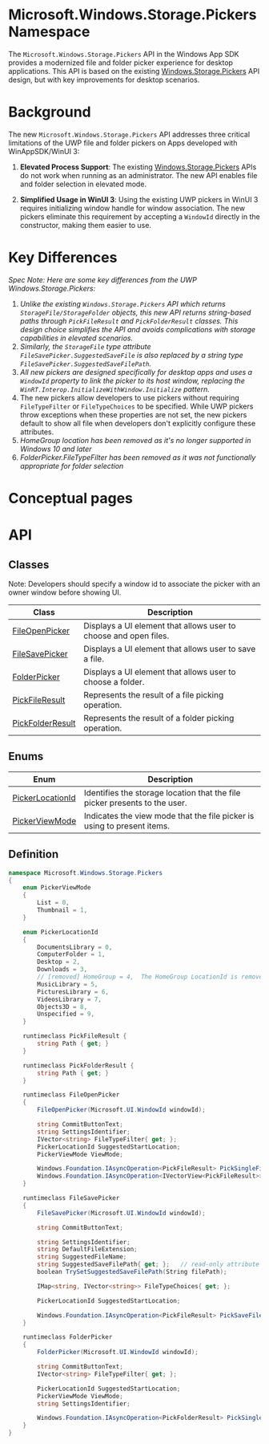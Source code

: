Microsoft.Windows.Storage.Pickers Namespace
===

The `Microsoft.Windows.Storage.Pickers` API in the Windows App SDK provides a modernized file and 
folder picker experience for desktop applications. This API is based on the existing 
[Windows.Storage.Pickers](https://learn.microsoft.com/en-us/uwp/api/windows.storage.pickers) API 
design, but with key improvements for desktop scenarios.

# Background

The new `Microsoft.Windows.Storage.Pickers` API addresses three critical limitations of the UWP file 
and folder pickers on Apps developed with WinAppSDK/WinUI 3:

1. **Elevated Process Support**: The existing [Windows.Storage.Pickers](https://learn.microsoft.com/en-us/uwp/api/windows.storage.pickers) 
APIs do not work when running as an administrator. The new API enables file and folder selection in 
elevated mode.

2. **Simplified Usage in WinUI 3**: Using the existing UWP pickers in WinUI 3 requires initializing 
window handle for window association. The new pickers eliminate this requirement by accepting a 
`WindowId` directly in the constructor, making them easier to use.

# Key Differences
*Spec Note: Here are some key differences from the UWP Windows.Storage.Pickers:*
1. *Unlike the existing `Windows.Storage.Pickers` API which returns `StorageFile/StorageFolder` 
objects, this new API returns string-based paths through `PickFileResult` and `PickFolderResult` 
classes. This design choice simplifies the API and avoids complications with storage capabilities 
in elevated scenarios.*
1. *Similarly, the `StorageFile` type attribute `FileSavePicker.SuggestedSaveFile` is also replaced
by a string type `FileSavePicker.SuggestedSaveFilePath`.*
1. *All new pickers are designed specifically for desktop apps and uses a `WindowId` property to 
link the picker to its host window, replacing the `WinRT.Interop.InitializeWithWindow.Initialize` 
pattern.*
1. The new pickers allow developers to use pickers without requiring `FileTypeFilter` or 
`FileTypeChoices` to be specified. While UWP pickers throw exceptions when these properties are not 
set, the new pickers default to show all file when developers don't explicitly configure these 
attributes.
1. *HomeGroup location has been removed as it's no longer supported in Windows 10 and later*
1. *FolderPicker.FileTypeFilter has been removed as it was not functionally appropriate for folder 
selection*

# Conceptual pages

# API

## Classes

Note: Developers should specify a window id to associate the picker with an owner window before 
showing UI.

| **Class**        | **Description** |
|------------------|-----------------|
| [FileOpenPicker](./FileOpenPicker.md)| Displays a UI element that allows user to choose and open files. |
| [FileSavePicker](./FileSavePicker.md)| Displays a UI element that allows user to save a file.    |
| [FolderPicker](./FolderPicker.md)    | Displays a UI element that allows user to choose a folder.|
| [PickFileResult](./PickFileResult.md)| Represents the result of a file picking operation.        |
| [PickFolderResult](./PickFolderResult.md) | Represents the result of a folder picking operation. |

## Enums

| **Enum** | **Description** |
|----------|-----------------|
|[PickerLocationId](PickerLocationId.md)| Identifies the storage location that the file picker presents to the user. |
|[PickerViewMode](PickerViewMode.md)    | Indicates the view mode that the file picker is using to present items.    |

## Definition

```C#
namespace Microsoft.Windows.Storage.Pickers
{
    enum PickerViewMode
    {
        List = 0,
        Thumbnail = 1,
    }

    enum PickerLocationId
    {
        DocumentsLibrary = 0,
        ComputerFolder = 1,
        Desktop = 2,
        Downloads = 3,
        // [removed] HomeGroup = 4,  The HomeGroup LocationId is removed from Windows 10, therefore we will not support it..
        MusicLibrary = 5,
        PicturesLibrary = 6,
        VideosLibrary = 7,
        Objects3D = 8,
        Unspecified = 9,
    }

    runtimeclass PickFileResult {
        string Path { get; }
    }

    runtimeclass PickFolderResult {
        string Path { get; }
    }

    runtimeclass FileOpenPicker
    {
        FileOpenPicker(Microsoft.UI.WindowId windowId);

        string CommitButtonText;
        string SettingsIdentifier;
        IVector<string> FileTypeFilter{ get; };
        PickerLocationId SuggestedStartLocation;
        PickerViewMode ViewMode;

        Windows.Foundation.IAsyncOperation<PickFileResult> PickSingleFileAsync();
        Windows.Foundation.IAsyncOperation<IVectorView<PickFileResult>> PickMultipleFilesAsync();
    }

    runtimeclass FileSavePicker
    {
        FileSavePicker(Microsoft.UI.WindowId windowId);

        string CommitButtonText;

        string SettingsIdentifier;
        string DefaultFileExtension;
        string SuggestedFileName;
        string SuggestedSaveFilePath{ get; };   // read-only attribute
        boolean TrySetSuggestedSaveFilePath(String filePath);

        IMap<string, IVector<string>> FileTypeChoices{ get; };

        PickerLocationId SuggestedStartLocation;

        Windows.Foundation.IAsyncOperation<PickFileResult> PickSaveFileAsync();
    }

    runtimeclass FolderPicker
    {
        FolderPicker(Microsoft.UI.WindowId windowId);

        string CommitButtonText;
        IVector<string> FileTypeFilter{ get; };

        PickerLocationId SuggestedStartLocation;
        PickerViewMode ViewMode;
        string SettingsIdentifier;

        Windows.Foundation.IAsyncOperation<PickFolderResult> PickSingleFolderAsync();
    }
}
```
